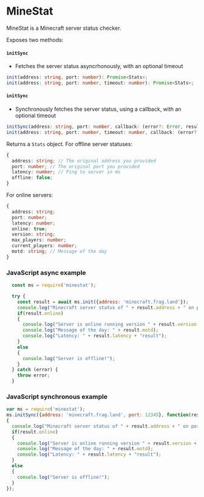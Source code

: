 MineStat
========

MineStat is a Minecraft server status checker.

Exposes two methods:

#### `ìnitSync`
- Fetches the server status asyncrhonously, with an optional timeout 
```typescript
init(address: string, port: number): Promise<Stats>;
init(address: string, port: number, timeout: number): Promise<Stats>;
```

#### `ìnitSync`
- Synchronously fetches the server status, using a callback, with an optional timeout 
```typescript
initSync(address: string, port: number, callback: (error?: Error, result: Stats) => void): void;
init(address: string, port: number, timeout: number, callback: (error?: Error, result: Stats) => void): void;
```

Returns a `Stats` object. For offline server statuses:
```typescript
{
  address: string; // The original address you provided
  port: number; // The original port you provided
  latency: number; // Ping to server in ms
  offline: false;
}
```

For online servers:
```typescript
{
  address: string;
  port: number;
  latency: number;
  online: true;
  version: string;
  max_players: number;
  current_players: number;
  motd: string; // Message of the day
}
```



### JavaScript async example
```javascript
  const ms = require('minestat');

  try {
    const result = await ms.init({address: 'minecraft.frag.land'});
    console.log("Minecraft server status of " + result.address + " on port " + result.port + ":");
    if(result.online)
    {
      console.log("Server is online running version " + result.version + " with " + result.current_players + " out of " + result.max_players + " players.");
      console.log("Message of the day: " + result.motd);
      console.log("Latency: " + result.latency + "result");
    }
    else
    {
      console.log("Server is offline!");
    }
  } catch (error) {
    throw error;
  }
```

### JavaScript synchronous example
```javascript
var ms = require('minestat');
ms.initSync({address: 'minecraft.frag.land', port: 12345}, function(result)
{
  console.log("Minecraft server status of " + result.address + " on port " + result.port + ":");
  if(result.online)
  {
    console.log("Server is online running version " + result.version + " with " + result.current_players + " out of " + result.max_players + " players.");
    console.log("Message of the day: " + result.motd);
    console.log("Latency: " + result.latency + "result");
  }
  else
  {
    console.log("Server is offline!");
  }
});
```

